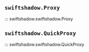 ## `swiftshadow.Proxy`
::: swiftshadow.swiftshadow.Proxy

## `swiftshadow.QuickProxy`
::: swiftshadow.swiftshadow.QuickProxy